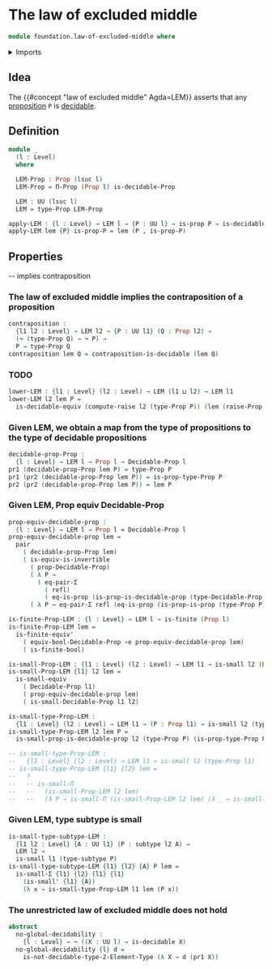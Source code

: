 # The law of excluded middle

```agda
module foundation.law-of-excluded-middle where
```

<details><summary>Imports</summary>

```agda
open import foundation.booleans
open import foundation.decidable-propositions
open import foundation.decidable-types
open import foundation.dependent-pair-types
open import foundation.propositions
open import foundation.raising-universe-levels
open import foundation.small-types
open import foundation.subtypes
open import foundation.universe-levels

open import foundation-core.coproduct-types
open import foundation-core.equality-dependent-pair-types
open import foundation-core.equivalences
open import foundation-core.identity-types
open import foundation-core.negation

open import univalent-combinatorics.2-element-types
open import univalent-combinatorics.finite-types
```

</details>

## Idea

The {{#concept "law of excluded middle" Agda=LEM}} asserts that any
[proposition](foundation-core.propositions.md) `P` is
[decidable](foundation.decidable-types.md).

## Definition

```agda
module _
  (l : Level)
  where

  LEM-Prop : Prop (lsuc l)
  LEM-Prop = Π-Prop (Prop l) is-decidable-Prop

  LEM : UU (lsuc l)
  LEM = type-Prop LEM-Prop

apply-LEM : {l : Level} → LEM l → {P : UU l} → is-prop P → is-decidable P
apply-LEM lem {P} is-prop-P = lem (P , is-prop-P)
```

## Properties

-- implies contraposition

### The law of excluded middle implies the contraposition of a proposition

```agda
contraposition :
  {l1 l2 : Level} → LEM l2 → {P : UU l1} (Q : Prop l2) →
  (¬ (type-Prop Q) → ¬ P) →
  P → type-Prop Q
contraposition lem Q = contraposition-is-decidable (lem Q)
```

### TODO

```agda
lower-LEM : {l1 : Level} (l2 : Level) → LEM (l1 ⊔ l2) → LEM l1
lower-LEM l2 lem P =
  is-decidable-equiv (compute-raise l2 (type-Prop P)) (lem (raise-Prop l2 P))
```

### Given LEM, we obtain a map from the type of propositions to the type of decidable propositions

```agda
decidable-prop-Prop :
  {l : Level} → LEM l → Prop l → Decidable-Prop l
pr1 (decidable-prop-Prop lem P) = type-Prop P
pr1 (pr2 (decidable-prop-Prop lem P)) = is-prop-type-Prop P
pr2 (pr2 (decidable-prop-Prop lem P)) = lem P
```

### Given LEM, Prop equiv Decidable-Prop

```agda
prop-equiv-decidable-prop :
  {l : Level} → LEM l → Prop l ≃ Decidable-Prop l
prop-equiv-decidable-prop lem =
  pair
    ( decidable-prop-Prop lem)
    ( is-equiv-is-invertible
      ( prop-Decidable-Prop)
      ( λ P →
        ( eq-pair-Σ
          ( refl)
          ( eq-is-prop (is-prop-is-decidable-prop (type-Decidable-Prop P)))))
      ( λ P → eq-pair-Σ refl (eq-is-prop (is-prop-is-prop (type-Prop P)))))

is-finite-Prop-LEM : {l : Level} → LEM l → is-finite (Prop l)
is-finite-Prop-LEM lem =
  is-finite-equiv'
    ( equiv-bool-Decidable-Prop ∘e prop-equiv-decidable-prop lem)
    ( is-finite-bool)

is-small-Prop-LEM : {l1 : Level} (l2 : Level) → LEM l1 → is-small l2 (Prop l1)
is-small-Prop-LEM {l1} l2 lem =
  is-small-equiv
    ( Decidable-Prop l1)
    ( prop-equiv-decidable-prop lem)
    ( is-small-Decidable-Prop l1 l2)

is-small-type-Prop-LEM :
  {l1 : Level} (l2 : Level) → LEM l1 → (P : Prop l1) → is-small l2 (type-Prop P)
is-small-type-Prop-LEM l2 lem P =
  is-small-prop-is-decidable-prop l2 (type-Prop P) (is-prop-type-Prop P , lem P)

-- is-small-type-Prop-LEM :
--   {l1 : Level} (l2 : Level) → LEM l1 → is-small l2 (type-Prop l1)
-- is-small-type-Prop-LEM {l1} {l2} lem =
--   ?
--   -- is-small-Π
--   --   (is-small-Prop-LEM l2 lem)
--   --   (λ P → is-small-Π (is-small-Prop-LEM l2 lem) (λ _ → is-small-Prop-LEM l2 lem))
```

### Given LEM, type subtype is small

```agda
is-small-type-subtype-LEM :
  {l1 l2 : Level} {A : UU l1} (P : subtype l2 A) →
  LEM l2 →
  is-small l1 (type-subtype P)
is-small-type-subtype-LEM {l1} {l2} {A} P lem =
  is-small-Σ {l1} {l2} {l1} {l1}
    (is-small' {l1} {A})
    (λ x → is-small-type-Prop-LEM l1 lem (P x))
```

### The unrestricted law of excluded middle does not hold

```agda
abstract
  no-global-decidability :
    {l : Level} → ¬ ((X : UU l) → is-decidable X)
  no-global-decidability {l} d =
    is-not-decidable-type-2-Element-Type (λ X → d (pr1 X))
```
